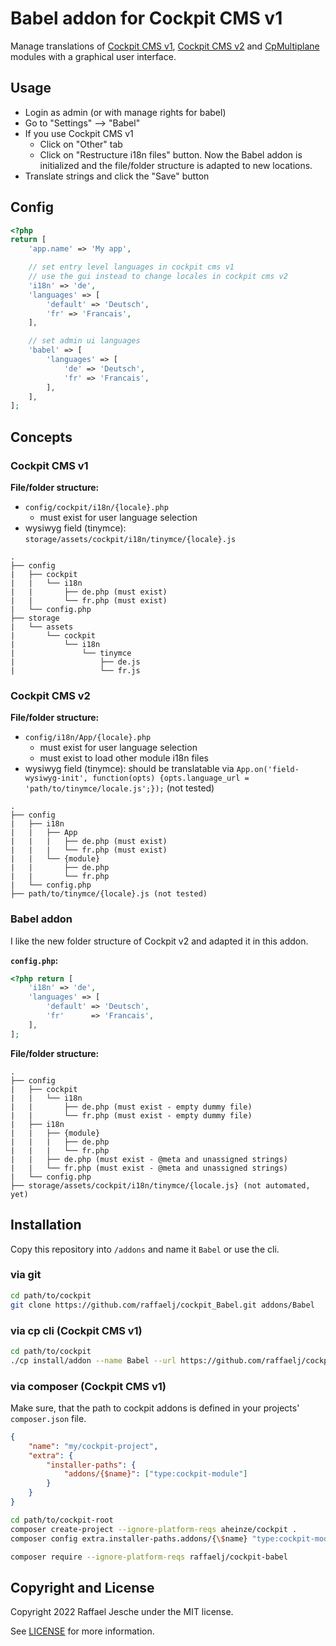 # Babel addon for Cockpit CMS v1

Manage translations of [Cockpit CMS v1][1], [Cockpit CMS v2][4] and [CpMultiplane][2] modules with a graphical user interface.

## Usage

* Login as admin (or with manage rights for babel)
* Go to "Settings" --> "Babel"
* If you use Cockpit CMS v1
  * Click on "Other" tab
  * Click on "Restructure i18n files" button. Now the Babel addon is initialized and the file/folder structure is adapted to new locations.
* Translate strings and click the "Save" button

## Config

```php
<?php
return [
    'app.name' => 'My app',

    // set entry level languages in cockpit cms v1
    // use the gui instead to change locales in cockpit cms v2
    'i18n' => 'de',
    'languages' => [
        'default' => 'Deutsch',
        'fr' => 'Francais',
    ],

    // set admin ui languages
    'babel' => [
        'languages' => [
            'de' => 'Deutsch',
            'fr' => 'Francais',
        ],
    ],
];
```

## Concepts

### Cockpit CMS v1

__File/folder structure:__

* `config/cockpit/i18n/{locale}.php`
  * must exist for user language selection
* wysiwyg field (tinymce): `storage/assets/cockpit/i18n/tinymce/{locale}.js`

```text
.
├── config
|   ├── cockpit
|   |   └── i18n
|   |       ├── de.php (must exist)
|   |       └── fr.php (must exist)
|   └── config.php
├── storage
|   └── assets
|       └── cockpit
|           └── i18n
|               └── tinymce
|                   ├── de.js
|                   └── fr.js
```

### Cockpit CMS v2

__File/folder structure:__

* `config/i18n/App/{locale}.php`
  * must exist for user language selection
  * must exist to load other module i18n files
* wysiwyg field (tinymce): should be translatable via `App.on('field-wysiwyg-init', function(opts) {opts.language_url = 'path/to/tinymce/locale.js';});` (not tested)

```text
.
├── config
|   ├── i18n
|   |   ├── App
|   |   |   ├── de.php (must exist)
|   |   |   └── fr.php (must exist)
|   |   └── {module}
|   |       ├── de.php
|   |       └── fr.php
|   └── config.php
├── path/to/tinymce/{locale}.js (not tested)
```

### Babel addon

I like the new folder structure of Cockpit v2 and adapted it in this addon.

__`config.php`:__

```php
<?php return [
    'i18n' => 'de',
    'languages' => [
        'default' => 'Deutsch',
        'fr'      => 'Francais',
    ],
];
```

__File/folder structure:__

```text
.
├── config
|   ├── cockpit
|   |   └── i18n
|   |       ├── de.php (must exist - empty dummy file)
|   |       └── fr.php (must exist - empty dummy file)
|   ├── i18n
|   |   ├── {module}
|   |   |   ├── de.php
|   |   |   └── fr.php
|   |   ├── de.php (must exist - @meta and unassigned strings)
|   |   └── fr.php (must exist - @meta and unassigned strings)
|   └── config.php
├── storage/assets/cockpit/i18n/tinymce/{locale.js} (not automated, yet)
```

## Installation

Copy this repository into `/addons` and name it `Babel` or use the cli.

### via git

```bash
cd path/to/cockpit
git clone https://github.com/raffaelj/cockpit_Babel.git addons/Babel
```

### via cp cli (Cockpit CMS v1)

```bash
cd path/to/cockpit
./cp install/addon --name Babel --url https://github.com/raffaelj/cockpit_Babel/archive/main.zip
```

### via composer (Cockpit CMS v1)

Make sure, that the path to cockpit addons is defined in your projects' `composer.json` file.

```json
{
    "name": "my/cockpit-project",
    "extra": {
        "installer-paths": {
            "addons/{$name}": ["type:cockpit-module"]
        }
    }
}
```

```bash
cd path/to/cockpit-root
composer create-project --ignore-platform-reqs aheinze/cockpit .
composer config extra.installer-paths.addons/{\$name} "type:cockpit-module"

composer require --ignore-platform-reqs raffaelj/cockpit-babel
```

## Copyright and License

Copyright 2022 Raffael Jesche under the MIT license.

See [LICENSE][3] for more information.


[1]: https://github.com/agentejo/cockpit/
[2]: https://github.com/raffaelj/CpMultiplane/
[3]: https://github.com/raffaelj/cockpit_Babel/blob/main/LICENSE
[4]: https://github.com/Cockpit-HQ/Cockpit

